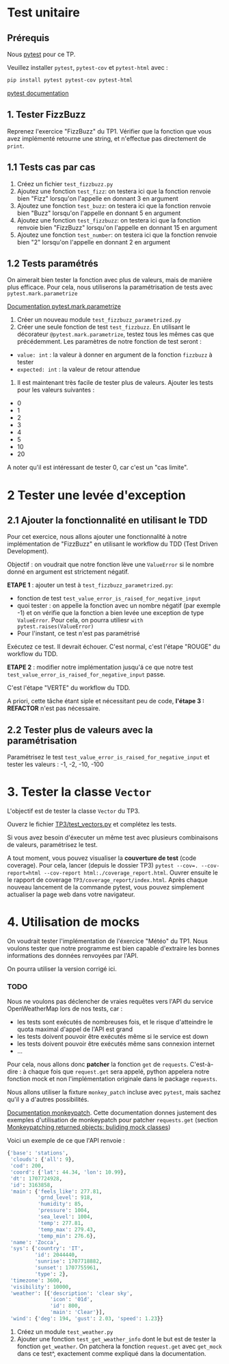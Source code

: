 # Test unitaire

## Prérequis

Nous [pytest](https://docs.pytest.org/en/8.0.x/) pour ce TP.

Veuillez installer `pytest`, `pytest-cov` et `pytest-html` avec :
```sh
pip install pytest pytest-cov pytest-html
```

[pytest documentation](https://docs.pytest.org/en/7.1.x/contents.html)

## 1. Tester FizzBuzz

Reprenez l'exercice "FizzBuzz" du TP1. Vérifier que la fonction que vous avez implémenté retourne une string, et n'effectue pas directement de `print`.

## 1.1 Tests cas par cas

1. Créez un fichier `test_fizzbuzz.py`
1. Ajoutez une fonction `test_fizz`: on testera ici que la fonction renvoie bien "Fizz" lorsqu'on l'appelle en donnant 3 en argument
1. Ajoutez une fonction `test_buzz`: on testera ici que la fonction renvoie bien "Buzz" lorsqu'on l'appelle en donnant 5 en argument
1. Ajoutez une fonction `test_fizzbuzz`: on testera ici que la fonction renvoie bien "FizzBuzz" lorsqu'on l'appelle en donnant 15 en argument
1. Ajoutez une fonction `test_number`: on testera ici que la fonction renvoie bien "2" lorsqu'on l'appelle en donnant 2 en argument

## 1.2 Tests paramétrés

On aimerait bien tester la fonction avec plus de valeurs, mais de manière plus efficace. Pour cela, nous utiliserons la paramétrisation de tests avec `pytest.mark.parametrize`

[Documentation pytest.mark.parametrize](https://docs.pytest.org/en/7.1.x/how-to/parametrize.html)

1. Créer un nouveau module `test_fizzbuzz_parametrized.py`
1. Créer une seule fonction de test `test_fizzbuzz`. En utilisant le décorateur `@pytest.mark.parametrize`, testez tous les mêmes cas que précédemment. Les paramètres de notre fonction de test seront :
  - `value: int` : la valeur à donner en argument de la fonction `fizzbuzz` à tester
  - `expected: int` : la valeur de retour attendue
1. Il est maintenant très facile de tester plus de valeurs. Ajouter les tests pour les valeurs suivantes :
  - 0
  - 1
  - 2
  - 3
  - 4
  - 5
  - 10
  - 20

A noter qu'il est intéressant de tester 0, car c'est un "cas limite".

# 2 Tester une levée d'exception

## 2.1 Ajouter la fonctionnalité en utilisant le TDD

Pour cet exercice, nous allons ajouter une fonctionnalité à notre implémentation de "FizzBuzz" en utilisant le workflow du TDD (Test Driven Development).

Objectif : on voudrait que notre fonction lève une `ValueError` si le nombre donné en argument est strictement négatif.

**ETAPE 1** : ajouter un test à `test_fizzbuzz_parametrized.py`:

- fonction de test `test_value_error_is_raised_for_negative_input`
- quoi tester : on appelle la fonction avec un nombre négatif (par exemple -1) et on vérifie que la fonction a bien levée une exception de type `ValueError`. Pour cela, on pourra utiliesr `with pytest.raises(ValueError)`
- Pour l'instant, ce test n'est pas paramétrisé

Exécutez ce test. Il devrait échouer. C'est normal, c'est l'étape "ROUGE" du workflow du TDD.

**ETAPE 2** : modifier notre implémentation jusqu'á ce que notre test  `test_value_error_is_raised_for_negative_input` passe.

C'est l'étape "VERTE" du workflow du TDD.

A priori, cette tâche étant siple et nécessitant peu de code, **l'étape 3 : REFACTOR** n'est pas nécessaire.

## 2.2 Tester plus de valeurs avec la paramétrisation

Paramétrisez le test `test_value_error_is_raised_for_negative_input` et tester les valeurs : -1, -2, -10, -100

# 3. Tester la classe ``Vector``

L'objectif est de tester la classe `Vector` du TP3.

Ouverz le fichier [TP3/test_vectors.py](../TP3/test_vectors.py) et complétez les tests.

Si vous avez besoin d'éxecuter un même test avec plusieurs combinaisons de valeurs, paramétrisez le test.

A tout moment, vous pouvez visualiser la **couverture de test** (code coverage). Pour cela, lancer (depuis le dossier TP3) `pytest --cov=. --cov-report=html --cov-report html:./coverage_report.html`. Ouvrer ensuite le le rapport de coverage `TP3/coverage_report/index.html`. Après chaque nouveau lancement de la commande pytest, vous pouvez simplement actualiser la page web dans votre navigateur.

# 4. Utilisation de mocks

On voudrait tester l'implémentation de l'éxercice "Météo" du TP1.
Nous voulons tester que notre programme est bien capable d'extraire les bonnes informations des données renvoyées par l'API.

On pourra utiliser la version corrigé ici.
### TODO

Nous ne voulons pas déclencher de vraies requêtes vers l'API du service OpenWeatherMap lors de nos tests, car :
- les tests sont exécutés de nombreuses fois, et le risque d'atteindre le quota maximal d'appel de l'API est grand
- les tests doivent pouvoir être exécutés même si le service est down
- les tests doivent pouvoir être exécutés même sans connexion internet
- ...

Pour cela, nous allons donc **patcher** la fonction `get` de `requests`. C'est-à-dire : à chaque fois que `request.get` sera appelé, python appelera notre fonction mock et non l'implémentation originale dans le package `requests`.

Nous allons utiliser la fixture `monkey_patch` incluse avec `pytest`, mais sachez qu'il y a d'autres possibilités.

[Documentation monkeypatch](https://docs.pytest.org/en/latest/how-to/monkeypatch.html). Cette documentation donnes justement des exemples d'utilisation de monkeypatch pour patcher `requests.get` (section [Monkeypatching returned objects: buliding mock classes](https://docs.pytest.org/en/latest/how-to/monkeypatch.html#monkeypatching-returned-objects-building-mock-classes))

Voici un exemple de ce que l'API renvoie :
```python
{'base': 'stations',
 'clouds': {'all': 9},
 'cod': 200,
 'coord': {'lat': 44.34, 'lon': 10.99},
 'dt': 1707724928,
 'id': 3163858,
 'main': {'feels_like': 277.81,
          'grnd_level': 918,
          'humidity': 85,
          'pressure': 1004,
          'sea_level': 1004,
          'temp': 277.81,
          'temp_max': 279.43,
          'temp_min': 276.6},
 'name': 'Zocca',
 'sys': {'country': 'IT',
         'id': 2044440,
         'sunrise': 1707718882,
         'sunset': 1707755961,
         'type': 2},
 'timezone': 3600,
 'visibility': 10000,
 'weather': [{'description': 'clear sky',
              'icon': '01d',
              'id': 800,
              'main': 'Clear'}],
 'wind': {'deg': 194, 'gust': 2.03, 'speed': 1.23}}
```

1. Créez un module ``test_weather.py``
1. Ajouter une fonction `test_get_weather_info` dont le but est de tester la fonction `get_weather`. On patchera la fonction `request.get` avec `get_mock` dans ce test^, exactement comme expliqué dans la documentation.

